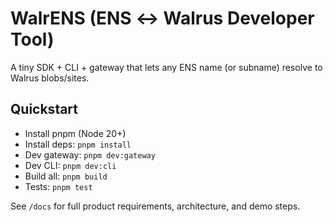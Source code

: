 # WalrENS (ENS ↔ Walrus Developer Tool)

A tiny SDK + CLI + gateway that lets any ENS name (or subname) resolve to Walrus blobs/sites.

## Quickstart

- Install pnpm (Node 20+)
- Install deps: `pnpm install`
- Dev gateway: `pnpm dev:gateway`
- Dev CLI: `pnpm dev:cli`
- Build all: `pnpm build`
- Tests: `pnpm test`

See `/docs` for full product requirements, architecture, and demo steps.
